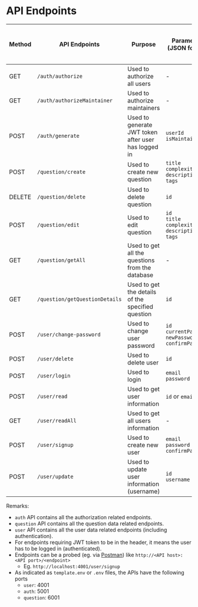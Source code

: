 # API Endpoints

| Method |  API Endpoints                  | Purpose                                             | Parameters <br> (JSON format)                                         | Require JWT token to be in header? | Does user have to be maintainer? |
| ------ |  ------------------------------ | --------------------------------------------------- | --------------------------------------------------------------------- | ---------------------------------- | -------------------------------- |
| GET    |  `/auth/authorize`              | Used to authorize all users                         | -                                                                     | Yes                                | No                               |
| GET    |  `/auth/authorizeMaintainer`    | Used to authorize maintainers                       | -                                                                     | Yes                                | Yes                              |
| POST   |  `/auth/generate`               | Used to generate JWT token after user has logged in | `userId` <br> `isMaintainer`                                          | No                                 | -                                |
| POST   |  `/question/create`             | Used to create new question                         | `title` <br> `complexity` <br> `description` <br> `tags`              | Yes                                | Yes                              |
| DELETE |  `/question/delete`             | Used to delete question                             | `id`                                                                  | Yes                                | Yes                              |
| POST   |  `/question/edit`               | Used to edit question                               | `id` <br> `title` <br> `complexity` <br> `description` <br> `tags`    | Yes                                | Yes                              |
| GET    |  `/question/getAll`             | Used to get all the questions from the database     | -                                                                     | Yes                                | No                               |
| GET    |  `/question/getQuestionDetails` | Used to get the details of the specified question   | `id`                                                                  | Yes                                | No                               |
| POST   |  `/user/change-password`        | Used to change user password                        | `id` <br> `currentPassword` <br> `newPassword` <br> `confirmPassword` | Yes                                | No                               |
| POST   |  `/user/delete`                 | Used to delete user                                 | `id`                                                                  | Yes                                | No                               |
| POST   |  `/user/login`                  | Used to login                                       | `email` <br> `password`                                               | No                                 | -                                |
| POST   |  `/user/read`                   | Used to get user information                        | `id` or `email`                                                       | Yes                                | No                               |
| GET    |  `/user/readAll`                | Used to get all users information                   | -                                                                     | Yes                                | Yes                              |
| POST   |  `/user/signup`                 | Used to create new user                             | `email` <br> `password` <br> `confirmPassword`                        | No                                 | -                                |
| POST   |  `/user/update`                 | Used to update user information (username)          | `id` <br> `username`                                                  | Yes                                | No                               |

Remarks:

- `auth` API contains all the authorization related endpoints.
- `question` API contains all the question data related endpoints.
- `user` API contains all the user data related endpoints (including authentication).
- For endpoints requiring JWT token to be in the header, it means the user has to be logged in (authenticated).
- Endpoints can be a probed (eg. via [Postman](https://www.postman.com/downloads/)) like `http://<API host>:<API port>/<endpoint>`
  - Eg. `http://localhost:4001/user/signup`
- As indicated as `template.env` or `.env` files, the APIs have the following ports
  - `user`: 4001
  - `auth`: 5001
  - `question`: 6001
